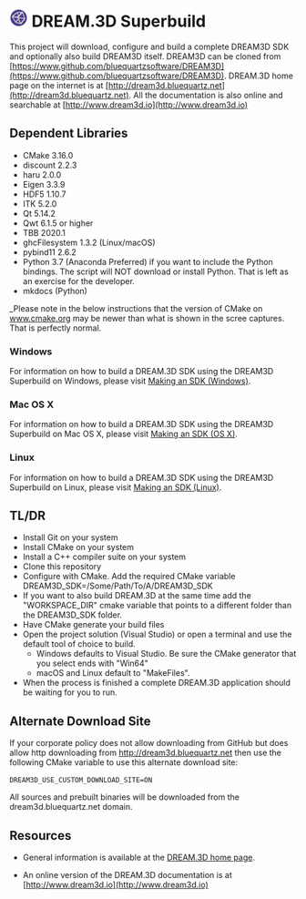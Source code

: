 # ![DREAM3D Logo](docs/Images/DREAM3DLogo.png) DREAM.3D Superbuild #

This project will download, configure and build a complete DREAM3D SDK and optionally also build DREAM3D itself. DREAM3D can be cloned from [https://www.github.com/bluequartzsoftware/DREAM3D](https://www.github.com/bluequartzsoftware/DREAM3D). DREAM.3D home page on the internet is at [http://dream3d.bluequartz.net](http://dream3d.bluequartz.net). All the documentation is also online and searchable at [http://www.dream3d.io](http://www.dream3d.io)

## Dependent Libraries ##

+ CMake 3.16.0
+ discount 2.2.3
+ haru 2.0.0
+ Eigen 3.3.9
+ HDF5 1.10.7
+ ITK 5.2.0
+ Qt 5.14.2
+ Qwt 6.1.5 or higher
+ TBB 2020.1
+ ghcFilesystem 1.3.2 (Linux/macOS)
+ pybind11 2.6.2
+ Python 3.7 (Anaconda Preferred) if you want to include the Python bindings. The script will NOT download or install Python. That is left as an exercise for the developer.
+ mkdocs (Python)

_Please note in the below instructions that the version of CMake on www.cmake.org may be newer than what is shown in the scree captures. That is perfectly normal.

### Windows ###

For information on how to build a DREAM.3D SDK using the DREAM3D Superbuild on Windows, please visit [Making an SDK (Windows)](https://github.com/bluequartzsoftware/DREAM3DSuperbuild/blob/develop/docs/Making_an_SDK_Windows.md).

### Mac OS X ###

For information on how to build a DREAM.3D SDK using the DREAM3D Superbuild on Mac OS X, please visit [Making an SDK (OS X)](https://github.com/bluequartzsoftware/DREAM3DSuperbuild/blob/develop/docs/Making_an_SDK_OSX.md).

### Linux ###

For information on how to build a DREAM.3D SDK using the DREAM3D Superbuild on Linux, please visit [Making an SDK (Linux)](https://github.com/bluequartzsoftware/DREAM3DSuperbuild/blob/develop/docs/Making_an_SDK_Linux.md).

## TL/DR ##

+ Install Git on your system
+ Install CMake on your system
+ Install a C++ compiler suite on your system
+ Clone this repository
+ Configure with CMake. Add the required CMake variable DREAM3D_SDK=/Some/Path/To/A/DREAM3D_SDK
+ If you want to also build DREAM.3D at the same time add the "WORKSPACE_DIR" cmake variable that points to a different folder than the DREAM3D_SDK folder.
+ Have CMake generate your build files
+ Open the project solution (Visual Studio) or open a terminal and use the default tool of choice to build.
  + Windows defaults to Visual Studio. Be sure the CMake generator that you select ends with "Win64"
  + macOS and Linux default to "MakeFiles".
+ When the process is finished a complete DREAM.3D application should be waiting for you to run.

## Alternate Download Site ##

If your corporate policy does not allow downloading from GitHub but does allow http downloading from http://dream3d.bluequartz.net then use the following CMake variable to use this alternate download site:

    DREAM3D_USE_CUSTOM_DOWNLOAD_SITE=ON

All sources and prebuilt binaries will be downloaded from the dream3d.bluequartz.net domain.


## Resources ##

+ General information is available at the [DREAM.3D home page](http://dream3d.bluequartz.net).

+ An online version of the DREAM.3D documentation is at [http://www.dream3d.io](http://www.dream3d.io)
